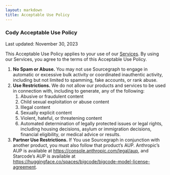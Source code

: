 ```yaml
---
layout: markdown
title: Acceptable Use Policy
---
```


### Cody Acceptable Use Policy

Last updated:  November 30, 2023

This Acceptable Use Policy applies to your use of our [Services](https://about.sourcegraph.com/terms). By using our Services, you agree to the terms of this Acceptable Use Policy. 

1. **No Spam or Abuse.** You may not use Sourcegraph to engage in automatic or excessive bulk activity or coordinated inauthentic activity, including but not limited to spamming, fake accounts, or rank abuse. 
2. **Use Restrictions.** We do not allow our products and services to be used in connection with, including to generate, any of the following:
    1. Abusive or fraudulent content 
    2. Child sexual exploitation or abuse content
    3. Illegal content 
    4. Sexually explicit content
    5. Violent, hateful, or threatening content
    6. Automated determination of legally protected issues or legal rights, including housing decisions, asylum or immigration decisions, financial eligibility, or medical advice or results. 
3. **Partner Use Restrictions.** If You use Sourcegraph in conjunction with another product, you must also follow that product’s AUP. Anthropic’s AUP is available at https://console.anthropic.com/legal/aup, and Starcode’s AUP is available at https://huggingface.co/spaces/bigcode/bigcode-model-license-agreement.